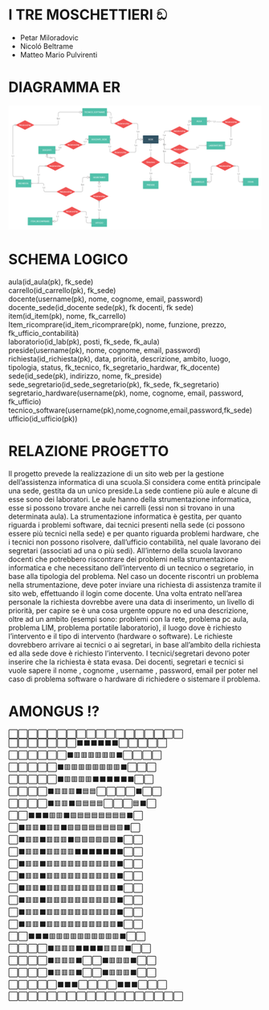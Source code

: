 # I TRE MOSCHETTIERI ඞ

* Petar Miloradovic 
* Nicoló Beltrame
* Matteo Mario Pulvirenti 

# DIAGRAMMA ER 

![](ER_SCUOLA.png)

# SCHEMA LOGICO 

aula(id_aula(pk), fk_sede) <br>
carrello(id_carrello(pk), fk_sede)<br>
docente(username(pk), nome, cognome, email, password)<br>
docente_sede(id_docente sede(pk), fk docenti, fk sede)<br>
item(id_item(pk), nome, fk_carrello)<br>
Item_ricomprare(id_item_ricomprare(pk), nome, funzione, prezzo, fk_ufficio_contabilità)<br>
laboratorio(id_lab(pk), posti, fk_sede, fk_aula)<br>
preside(username(pk), nome, cognome, email, password)<br>
richiesta(id_richiesta(pk), data, priorità, descrizione, ambito, luogo, tipologia, status, fk_tecnico, fk_segretario_hardwar, fk_docente)<br>
sede(id_sede(pk), indirizzo, nome, fk_preside)<br>
sede_segretario(id_sede_segretario(pk), fk_sede, fk_segretario)<br>
segretario_hardware(username(pk), nome, cognome, email, password, fk_ufficio)<br>
tecnico_software(username(pk),nome,cognome,email,password,fk_sede)<br>
ufficio(id_ufficio(pk))

# RELAZIONE PROGETTO 

Il progetto prevede la realizzazione di un sito web per la gestione dell’assistenza informatica di una scuola.Si considera come entità principale una sede, gestita da un unico preside.La sede contiene più aule e alcune di esse sono dei laboratori. Le aule hanno della strumentazione informatica, esse si possono trovare anche nei carrelli (essi non si trovano in una determinata aula). La strumentazione informatica è gestita, per quanto riguarda i problemi software, dai tecnici presenti nella sede (ci possono essere più tecnici nella sede) e per quanto riguarda problemi hardware, che i tecnici non possono risolvere, dall’ufficio contabilità, nel quale lavorano dei segretari (associati ad una o più sedi). All’interno della scuola lavorano docenti che potrebbero riscontrare dei problemi nella strumentazione informatica e che necessitano dell’intervento di un tecnico o segretario, in base alla tipologia del problema. Nel caso un docente riscontri un problema nella strumentazione, deve poter inviare una richiesta di assistenza tramite il sito web, effettuando il login come docente. Una volta entrato nell’area personale la richiesta dovrebbe avere una data di inserimento, un livello di priorità, per capire se è una cosa urgente oppure no ed una descrizione, oltre ad un ambito (esempi sono: problemi con la rete, problema pc aula, problema LIM, problema portatile laboratorio), il luogo dove è richiesto l’intervento e il tipo di intervento (hardware o software). Le richieste dovrebbero arrivare ai tecnici o ai segretari, in base all’ambito della richiesta ed alla sede dove è richiesto l’intervento. I tecnici/segretari devono poter inserire che la richiesta è stata evasa. Dei docenti, segretari e tecnici si vuole sapere il nome , cognome , username , password, email per poter nel caso di problema software o hardware di richiedere o sistemare il problema.

# AMONGUS !?

⬜⬜⬜⬜⬜⬜⬜⬜⬜⬜⬜⬜⬜⬜⬜⬜⬜⬜<br>
⬜⬜⬜⬜⬜⬜⬜⬛⬛⬛⬛⬛⬛⬜⬜⬜⬜⬜<br>
⬜⬜⬜⬜⬜⬜⬛🟥🟥🟥🟥🟥🟥⬛⬜⬜⬜⬜<br>
⬜⬜⬜⬜⬜⬛🟥🟥🟥🟥🟥🟥🟥🟥⬛⬜⬜⬜<br>
⬜⬜⬜⬜⬜⬛🟥🟥🟥🟥⬛⬛⬛⬛⬛⬛⬜⬜<br>
⬜⬜⬜⬜⬛🟥🟥🟥⬛🟦🟦⬜⬜⬜⬜⬛⬜⬜<br>
⬜⬜⬜⬜⬛🟥🟥⬛🟪🟦🟦🟦⬜⬜⬜🟦⬛⬜<br>
⬜⬜⬛⬛⬛🟥🟥⬛🟪🟦🟦🟦🟦🟦🟦🟦⬛⬜<br>
⬜⬛🟥🟥⬛🟥🟥⬛🟪🟪🟪🟦🟦🟦🟦🟪⬛⬜<br>
⬜⬛🟥🟥⬛🟥🟥🟥⬛🟪🟪🟪🟪🟪🟪⬛⬜⬜<br>
⬜⬛🟥🟥⬛🟥🟥🟥🟥⬛⬛⬛⬛⬛⬛⬛⬜⬜<br> 
⬜⬛🟥🟥⬛🟥🟥🟥🟥🟥🟥🟥🟥🟥🟥⬛⬜⬜<br>
⬜⬛🟥🟥⬛🟥🟥🟥🟥🟥🟥🟥🟥🟥🟥⬛⬜⬜<br>
⬜⬛🟥🟥⬛🟥🟥🟥🟥🟥🟥🟥🟥🟥🟥⬛⬜⬜<br>
⬜⬛🟥🟥⬛🟥🟥🟥🟥🟥🟥🟥🟥🟥🟥⬛⬜⬜<br>
⬜⬛🟥🟥⬛🟥🟥🟥🟥🟥🟥🟥🟥🟥🟥⬛⬜⬜<br>
⬜⬛🟥🟥⬛🟥🟥🟥🟥🟥🟥🟥🟥🟥🟥⬛⬜⬜<br>
⬜⬜⬛⬛⬛🟥🟥🟥🟥🟥🟥🟥🟥🟥🟥⬛⬜⬜<br>
⬜⬜⬜⬜⬛🟥🟥🟥⬛⬛⬛⬛🟥🟥🟥⬛⬜⬜<br>
⬜⬜⬜⬜⬛🟥🟥🟥⬛⬜⬜⬛🟥🟥🟥⬛⬜⬜<br>
⬜⬜⬜⬜⬛🟥🟥🟥⬛⬜⬜⬛🟥🟥🟥⬛⬜⬜<br>
⬜⬜⬜⬜⬜⬛⬛⬛⬜⬜⬜⬜⬛⬛⬛⬜⬜⬜<br>
⬜⬜⬜⬜⬜⬜⬜⬜⬜⬜⬜⬜⬜⬜⬜⬜⬜⬜<br>
